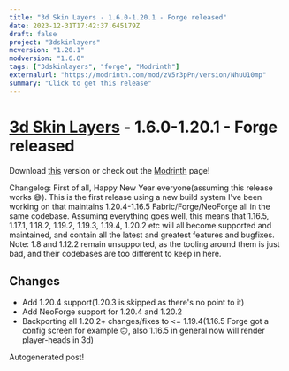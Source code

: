 ```yaml
---
title: "3d Skin Layers - 1.6.0-1.20.1 - Forge released"
date: 2023-12-31T17:42:37.645179Z
draft: false
project: "3dskinlayers"
mcversion: "1.20.1"
modversion: "1.6.0"
tags: ["3dskinlayers", "forge", "Modrinth"]
externalurl: "https://modrinth.com/mod/zV5r3pPn/version/NhuU10mp"
summary: "Click to get this release"
---
```

# [3d Skin Layers](/project/3dskinlayers) - 1.6.0-1.20.1 - Forge released
Download [this](https://modrinth.com/mod/zV5r3pPn/version/NhuU10mp) version or check out the [Modrinth](https://modrinth.com/mod/zV5r3pPn) page!

Changelog: First of all, Happy New Year everyone(assuming this release works 😅).
This is the first release using a new build system I've been working on that maintains 1.20.4-1.16.5 Fabric/Forge/NeoForge all in the same codebase. Assuming everything goes well, this means that 1.16.5, 1.17.1, 1.18.2, 1.19.2, 1.19.3, 1.19.4, 1.20.2 etc will all become supported and maintained, and contain all the latest and greatest features and bugfixes. 
Note: 1.8 and 1.12.2 remain unsupported, as the tooling around them is just bad, and their codebases are too different to keep in here.
## Changes
- Add 1.20.4 support(1.20.3 is skipped as there's no point to it)
- Add NeoForge support for 1.20.4 and 1.20.2
- Backporting all 1.20.2+ changes/fixes to <= 1.19.4(1.16.5 Forge got a config screen for example 🙃, also 1.16.5 in general now will render player-heads in 3d)

Autogenerated post!
